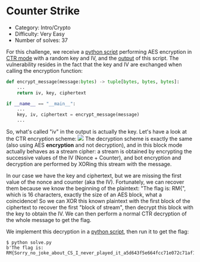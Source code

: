 # Counter Strike

- Category: Intro/Crypto
- Difficulty: Very Easy
- Number of solves: 37

For this challenge, we receive a [python script](./counter-strike.py) performing AES encryption in [CTR mode](https://en.wikipedia.org/wiki/Block_cipher_mode_of_operation#Counter_(CTR)) with a random key and IV, and the [output](./output.txt) of this script. The vulnerability resides in the fact that the key and IV are exchanged when calling the encryption function:

```python
def encrypt_message(message:bytes) -> tuple[bytes, bytes, bytes]:
    ...
    return iv, key, ciphertext

if __name__ == "__main__":
    ...
    key, iv, ciphertext = encrypt_message(message)
    ...
```

So, what's called "iv" in the output is actually the key. Let's have a look at the CTR encryption scheme:
![](https://upload.wikimedia.org/wikipedia/commons/thumb/4/4d/CTR_encryption_2.svg/1920px-CTR_encryption_2.svg.png)
The decryption scheme is exactly the same (also using AES **encryption** and not decryption), and in this block mode actually behaves as a stream cipher: a stream is obtained by encrypting the successive values of the IV (Nonce + Counter), and bot encryption and decryption are performed by XORing this stream with the message.

In our case we have the key and ciphertext, but we are missing the first value of the nonce and counter (aka the IV). Fortunately, we can recover them because we know the beginning of the plaintext: "The flag is: RM{", which is 16 characters, exactly the size of an AES block, what a coincidence!
So we can XOR this known plaintext with the first block of the ciphertext to recover the first "block of stream", then decrypt this block with the key to obtain the IV. We can then perform a normal CTR decryption of the whole message to get the flag. 

We implement this decryption in a [python script](./solve.py), then run it to get the flag:
```
$ python solve.py
b'The flag is: RM{Sorry_no_joke_about_CS_I_never_played_it_a5d643f5e664fcc71e072c71af130d33}'
```
